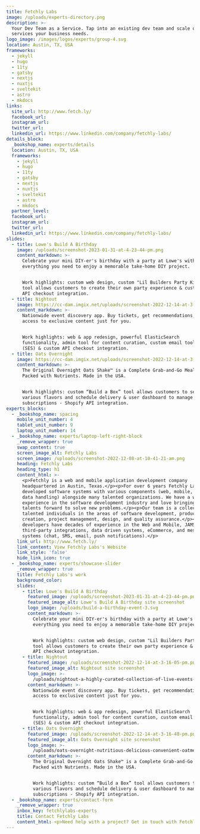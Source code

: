 ```yaml
---
title: Fetchly Labs
image: /uploads/experts-directory.png
description: >-
  Your Dev Team as a Service. Tap into an existing dev team and scale on
  services your business needs.
logo_image: /images/logos/experts/group-4.svg
location: Austin, TX, USA
frameworks:
  - jekyll
  - hugo
  - 11ty
  - gatsby
  - nextjs
  - nuxtjs
  - sveltekit
  - astro
  - mkdocs
links:
  site_url: http://www.fetch.ly/ 
  facebook_url:
  instagram_url:
  twitter_url:
  linkedin_url: https://www.linkedin.com/company/fetchly-labs/
details_block:
  _bookshop_name: experts/details
  location: Austin, TX, USA
  frameworks:
    - jekyll
    - hugo
    - 11ty
    - gatsby
    - nextjs
    - nuxtjs
    - sveltekit
    - astro
    - mkdocs
  partner_level:
  facebook_url:
  instagram_url:
  twitter_url:
  linkedin_url: https://www.linkedin.com/company/fetchly-labs/
slides:
  - title: Lowe's Build A Birthday
    image: /uploads/screenshot-2023-01-31-at-4-23-44-pm.png
    content_markdown: >-
      Celebrate your mini DIY-er's birthday with a party at Lowe's with
      everything you need to enjoy a memorable take-home DIY project.


      Work highlights: custom web design, custom "Lil Builders Party Kit"
      tool allows customers to create their own party experience & custom
      API checkout integration.
  - title: Nightout
    image: https://cc-dam.imgix.net/uploads/screenshot-2022-12-14-at-3-16-05-pm.png
    content_markdown: >-
      Nationwide event discovery app. Buy tickets, get recommendations, and
      access to exclusive content just for you.


      Work highlights: web & app redesign, powerful ElasticSearch
      functionality, admin tool for content curation, custom email tool
      (SES) & custom API checkout integration.
  - title: Oats Overnight
    image: https://cc-dam.imgix.net/uploads/screenshot-2022-12-14-at-3-16-48-pm.png
    content_markdown: >-
      The Original Overnight Oats Shake™ is a Complete Grab-and-Go Meal
      Packed with Nutrients. Made in the USA.


      Work highlights: custom “Build a Box” tool allows customers to select
      various flavors and schedule delivery & user dashboard to manage
      subscriptions - Shopify API integration.
experts_blocks:
  - _bookshop_name: spacing
    mobile_unit_number: 4
    tablet_unit_number: 9
    laptop_unit_number: 14
  - _bookshop_name: experts/laptop-left-right-block
    _remove_wrapper: true
    swap_content: true
    screen_image_alt: Fetchly Labs
    screen_image: /uploads/screenshot-2022-12-08-at-10-41-21-am.png
    heading: Fetchly Labs
    heading_type: h1
    content_html: >-
      <p>Fetchly is a web and mobile application development company
      headquartered in Austin, Texas.</p><p>For over 6 years Fetchly Labs has
      developed software systems with various components (web, mobile, backend,
      data handling) alongside many talented organizations. We have a wealth of
      experience in the software development industry and love bringing our
      talents forward to solve new problems.</p><p>Our team is a collection of
      talented individuals in the areas of software development, product
      creation, project management, design, and quality assurance.</p><p>Our
      developers have decades of experience in the Web and Mobile, JAMStack,
      third-party integrations, data driven systems, eCommerce, and messaging
      systems (chat, SMS, email, push notifications).</p>
    link_url: http://www.fetch.ly/
    link_content: View Fetchly Labs's Website
    link_style: 'false'
    hide_link_icon: true
  - _bookshop_name: experts/showcase-slider
    _remove_wrapper: true
    title: Fetchly Labs's work
    background_color:
    slides:
      - title: Lowe's Build A Birthday
        featured_image: /uploads/screenshot-2023-01-31-at-4-23-44-pm.png
        featured_image_alt: Lowe's Build A Birthday site screenshot
        logo_image: /uploads/build-a-birthday-event-3.svg
        content_markdown: >-
          Celebrate your mini DIY-er's birthday with a party at Lowe's with
          everything you need to enjoy a memorable take-home DIY project.


          Work highlights: custom web design, custom "Lil Builders Party Kit"
          tool allows customers to create their own party experience & custom
          API checkout integration.
      - title: Nightout
        featured_image: /uploads/screenshot-2022-12-14-at-3-16-05-pm.png
        featured_image_alt: Nightout site screenshot
        logo_image: >-
          /uploads/nightout-a-highly-curated-collection-of-live-events-tickets-sports-and-more-0.svg
        content_markdown: >-
          Nationwide event discovery app. Buy tickets, get recommendations, and
          access to exclusive content just for you.


          Work highlights: web & app redesign, powerful ElasticSearch
          functionality, admin tool for content curation, custom email tool
          (SES) & custom API checkout integration.
      - title: Oats Overnight
        featured_image: /uploads/screenshot-2022-12-14-at-3-16-48-pm.png
        featured_image_alt: Oats Overnight site screenshot
        logo_image: >-
          /uploads/oats-overnight-nutritious-delicious-convenient-oatmeal-breakfast-18.svg
        content_markdown: >-
          The Original Overnight Oats Shake™ is a Complete Grab-and-Go Meal
          Packed with Nutrients. Made in the USA.


          Work highlights: custom “Build a Box” tool allows customers to select
          various flavors and schedule delivery & user dashboard to manage
          subscriptions - Shopify API integration.
  - _bookshop_name: experts/contact-form
    _remove_wrapper: true
    inbox_key: fetchlylabs-experts
    title: Contact Fetchly Labs
    content_html: <p>Need help with a project? Get in touch with Fetchly Labs.&nbsp;</p>
---
```

